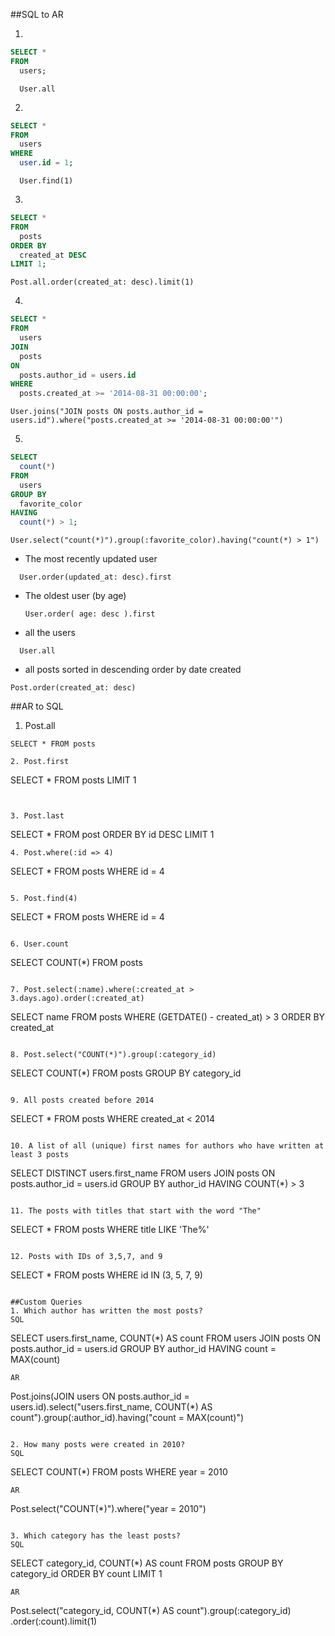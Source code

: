 ##SQL to AR

1.
```sql
SELECT *
FROM
  users;
```

```
  User.all
```

2.
```sql
SELECT *
FROM
  users
WHERE
  user.id = 1;
```

```
  User.find(1)
```

3.
```sql
SELECT *
FROM
  posts
ORDER BY
  created_at DESC
LIMIT 1;
```

```
Post.all.order(created_at: desc).limit(1)
```

4.
```sql
SELECT *
FROM
  users
JOIN
  posts
ON
  posts.author_id = users.id
WHERE
  posts.created_at >= '2014-08-31 00:00:00';
```

```
User.joins("JOIN posts ON posts.author_id = users.id").where("posts.created_at >= '2014-08-31 00:00:00'")
```

5.
```sql
SELECT
  count(*)
FROM
  users
GROUP BY
  favorite_color
HAVING
  count(*) > 1;
```

```
User.select("count(*)").group(:favorite_color).having("count(*) > 1")
```

* The most recently updated user
```
  User.order(updated_at: desc).first
```
* The oldest user (by age)
  ```
  User.order( age: desc ).first
  ```

* all the users
```
  User.all
```

* all posts sorted in descending order by date created
```
Post.order(created_at: desc)
```

##AR to SQL
1. Post.all
```
SELECT * FROM posts

2. Post.first
```
SELECT * FROM posts LIMIT 1
```


3. Post.last
```
  SELECT * FROM post ORDER BY id DESC LIMIT 1
```
4. Post.where(:id => 4)
```
SELECT * FROM posts
WHERE id = 4
```

5. Post.find(4)
```
SELECT * FROM posts
WHERE id = 4
```

6. User.count
```
SELECT COUNT(*)
FROM posts
```

7. Post.select(:name).where(:created_at > 3.days.ago).order(:created_at)
```
SELECT name
FROM posts
WHERE (GETDATE() - created_at) > 3
ORDER BY created_at
```

8. Post.select("COUNT(*)").group(:category_id)
```
SELECT COUNT(*)
FROM posts
GROUP BY category_id
```

9. All posts created before 2014
```
SELECT *
FROM posts
WHERE created_at < 2014
```

10. A list of all (unique) first names for authors who have written at least 3 posts
```
SELECT DISTINCT users.first_name
FROM
  users
JOIN
  posts
ON
  posts.author_id = users.id
GROUP BY author_id
HAVING COUNT(*) > 3
```

11. The posts with titles that start with the word "The"
```
SELECT *
FROM posts
WHERE title LIKE 'The%'
```

12. Posts with IDs of 3,5,7, and 9
```
SELECT *
FROM posts
WHERE id IN (3, 5, 7, 9)
```

##Custom Queries
1. Which author has written the most posts?
SQL
```
SELECT users.first_name, COUNT(*) AS count
FROM
  users
JOIN
  posts
ON
  posts.author_id = users.id
GROUP BY author_id
HAVING count = MAX(count)
```
AR
```
Post.joins(JOIN users ON posts.author_id = users.id).select("users.first_name, COUNT(*) AS count").group(:author_id).having("count = MAX(count)")
```

2. How many posts were created in 2010?
SQL
```
SELECT COUNT(*) 
FROM posts
WHERE year = 2010

```
AR
```
Post.select("COUNT(*)").where("year = 2010")

```

3. Which category has the least posts?
SQL
```
SELECT category_id, COUNT(*) AS count
FROM posts
GROUP BY category_id
ORDER BY count
LIMIT 1

```
AR
```
Post.select("category_id, COUNT(*) AS count").group(:category_id)
.order(:count).limit(1) 







